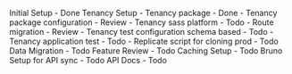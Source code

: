 Initial Setup - Done
Tenancy Setup
	- Tenancy package - Done
	- Tenancy package configuration - Review
	- Tenancy sass platform - Todo
	- Route migration - Review
	- Tenancy test configuration schema based - Todo
	- Tenancy application test - Todo
	- Replicate script for cloning prod - Todo
Data Migration - Todo
Feature Review - Todo
Caching Setup - Todo
Bruno Setup for API sync - Todo
API Docs - Todo